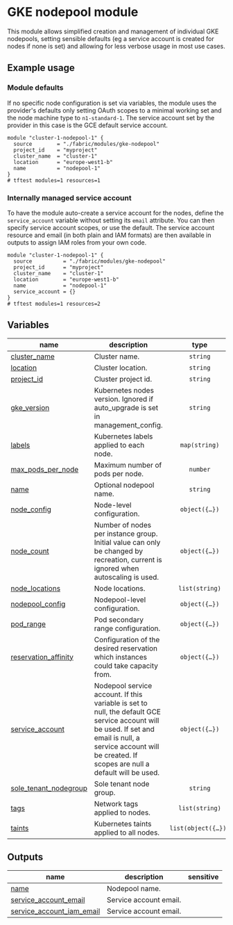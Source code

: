 # GKE nodepool module

This module allows simplified creation and management of individual GKE nodepools, setting sensible defaults (eg a service account is created for nodes if none is set) and allowing for less verbose usage in most use cases.

## Example usage

### Module defaults

If no specific node configuration is set via variables, the module uses the provider's defaults only setting OAuth scopes to a minimal working set and the node machine type to `n1-standard-1`. The service account set by the provider in this case is the GCE default service account.

```hcl
module "cluster-1-nodepool-1" {
  source        = "./fabric/modules/gke-nodepool"
  project_id    = "myproject"
  cluster_name  = "cluster-1"
  location      = "europe-west1-b"
  name          = "nodepool-1"
}
# tftest modules=1 resources=1
```

### Internally managed service account

To have the module auto-create a service account for the nodes, define the `service_account` variable without setting its `email` attribute. You can then specify service account scopes, or use the default. The service account resource and email (in both plain and IAM formats) are then available in outputs to assign IAM roles from your own code.

```hcl
module "cluster-1-nodepool-1" {
  source          = "./fabric/modules/gke-nodepool"
  project_id      = "myproject"
  cluster_name    = "cluster-1"
  location        = "europe-west1-b"
  name            = "nodepool-1"
  service_account = {}
}
# tftest modules=1 resources=2
```
<!-- BEGIN TFDOC -->

## Variables

| name | description | type | required | default |
|---|---|:---:|:---:|:---:|
| [cluster_name](variables.tf#L17) | Cluster name. | <code>string</code> | ✓ |  |
| [location](variables.tf#L35) | Cluster location. | <code>string</code> | ✓ |  |
| [project_id](variables.tf#L143) | Cluster project id. | <code>string</code> | ✓ |  |
| [gke_version](variables.tf#L22) | Kubernetes nodes version. Ignored if auto_upgrade is set in management_config. | <code>string</code> |  | <code>null</code> |
| [labels](variables.tf#L28) | Kubernetes labels applied to each node. | <code>map&#40;string&#41;</code> |  | <code>&#123;&#125;</code> |
| [max_pods_per_node](variables.tf#L40) | Maximum number of pods per node. | <code>number</code> |  | <code>null</code> |
| [name](variables.tf#L46) | Optional nodepool name. | <code>string</code> |  | <code>null</code> |
| [node_config](variables.tf#L52) | Node-level configuration. | <code title="object&#40;&#123;&#10;  boot_disk_kms_key   &#61; optional&#40;string&#41;&#10;  disk_size_gb        &#61; optional&#40;number&#41;&#10;  disk_type           &#61; optional&#40;string&#41;&#10;  ephemeral_ssd_count &#61; optional&#40;number&#41;&#10;  gcfs                &#61; optional&#40;bool, false&#41;&#10;  guest_accelerator &#61; optional&#40;object&#40;&#123;&#10;    count              &#61; number&#10;    type               &#61; string&#10;    gpu_partition_size &#61; optional&#40;string&#41;&#10;  &#125;&#41;&#41;&#10;  gvnic      &#61; optional&#40;bool, false&#41;&#10;  image_type &#61; optional&#40;string&#41;&#10;  kubelet_config &#61; optional&#40;object&#40;&#123;&#10;    cpu_manager_policy   &#61; string&#10;    cpu_cfs_quota        &#61; optional&#40;bool&#41;&#10;    cpu_cfs_quota_period &#61; optional&#40;string&#41;&#10;  &#125;&#41;&#41;&#10;  linux_node_config_sysctls &#61; optional&#40;map&#40;string&#41;&#41;&#10;  local_ssd_count           &#61; optional&#40;number&#41;&#10;  machine_type              &#61; optional&#40;string&#41;&#10;  metadata                  &#61; optional&#40;map&#40;string&#41;&#41;&#10;  min_cpu_platform          &#61; optional&#40;string&#41;&#10;  preemptible               &#61; optional&#40;bool&#41;&#10;  sandbox_config_gvisor     &#61; optional&#40;bool&#41;&#10;  shielded_instance_config &#61; optional&#40;object&#40;&#123;&#10;    enable_integrity_monitoring &#61; optional&#40;bool&#41;&#10;    enable_secure_boot          &#61; optional&#40;bool&#41;&#10;  &#125;&#41;&#41;&#10;  spot                          &#61; optional&#40;bool&#41;&#10;  workload_metadata_config_mode &#61; optional&#40;string&#41;&#10;&#125;&#41;">object&#40;&#123;&#8230;&#125;&#41;</code> |  | <code title="&#123;&#10;  disk_type &#61; &#34;pd-balanced&#34;&#10;&#125;">&#123;&#8230;&#125;</code> |
| [node_count](variables.tf#L91) | Number of nodes per instance group. Initial value can only be changed by recreation, current is ignored when autoscaling is used. | <code title="object&#40;&#123;&#10;  current &#61; optional&#40;number&#41;&#10;  initial &#61; number&#10;&#125;&#41;">object&#40;&#123;&#8230;&#125;&#41;</code> |  | <code title="&#123;&#10;  initial &#61; 1&#10;&#125;">&#123;&#8230;&#125;</code> |
| [node_locations](variables.tf#L103) | Node locations. | <code>list&#40;string&#41;</code> |  | <code>null</code> |
| [nodepool_config](variables.tf#L109) | Nodepool-level configuration. | <code title="object&#40;&#123;&#10;  autoscaling &#61; optional&#40;object&#40;&#123;&#10;    location_policy &#61; optional&#40;string&#41;&#10;    max_node_count  &#61; optional&#40;number&#41;&#10;    min_node_count  &#61; optional&#40;number&#41;&#10;    use_total_nodes &#61; optional&#40;bool, false&#41;&#10;  &#125;&#41;&#41;&#10;  management &#61; optional&#40;object&#40;&#123;&#10;    auto_repair  &#61; optional&#40;bool&#41;&#10;    auto_upgrade &#61; optional&#40;bool&#41;&#10;  &#125;&#41;&#41;&#10;  upgrade_settings &#61; optional&#40;object&#40;&#123;&#10;    max_surge       &#61; number&#10;    max_unavailable &#61; number&#10;  &#125;&#41;&#41;&#10;&#125;&#41;">object&#40;&#123;&#8230;&#125;&#41;</code> |  | <code>null</code> |
| [pod_range](variables.tf#L131) | Pod secondary range configuration. | <code title="object&#40;&#123;&#10;  secondary_pod_range &#61; object&#40;&#123;&#10;    cidr   &#61; optional&#40;string&#41;&#10;    create &#61; optional&#40;bool&#41;&#10;    name   &#61; string&#10;  &#125;&#41;&#10;&#125;&#41;">object&#40;&#123;&#8230;&#125;&#41;</code> |  | <code>null</code> |
| [reservation_affinity](variables.tf#L148) | Configuration of the desired reservation which instances could take capacity from. | <code title="object&#40;&#123;&#10;  consume_reservation_type &#61; string&#10;  key                      &#61; optional&#40;string&#41;&#10;  values                   &#61; optional&#40;list&#40;string&#41;&#41;&#10;&#125;&#41;">object&#40;&#123;&#8230;&#125;&#41;</code> |  | <code>null</code> |
| [service_account](variables.tf#L158) | Nodepool service account. If this variable is set to null, the default GCE service account will be used. If set and email is null, a service account will be created. If scopes are null a default will be used. | <code title="object&#40;&#123;&#10;  email        &#61; optional&#40;string&#41;&#10;  oauth_scopes &#61; optional&#40;list&#40;string&#41;&#41;&#10;&#125;&#41;">object&#40;&#123;&#8230;&#125;&#41;</code> |  | <code>null</code> |
| [sole_tenant_nodegroup](variables.tf#L167) | Sole tenant node group. | <code>string</code> |  | <code>null</code> |
| [tags](variables.tf#L173) | Network tags applied to nodes. | <code>list&#40;string&#41;</code> |  | <code>null</code> |
| [taints](variables.tf#L179) | Kubernetes taints applied to all nodes. | <code title="list&#40;object&#40;&#123;&#10;  key    &#61; string&#10;  value  &#61; string&#10;  effect &#61; string&#10;&#125;&#41;&#41;">list&#40;object&#40;&#123;&#8230;&#125;&#41;&#41;</code> |  | <code>null</code> |

## Outputs

| name | description | sensitive |
|---|---|:---:|
| [name](outputs.tf#L17) | Nodepool name. |  |
| [service_account_email](outputs.tf#L22) | Service account email. |  |
| [service_account_iam_email](outputs.tf#L27) | Service account email. |  |

<!-- END TFDOC -->
